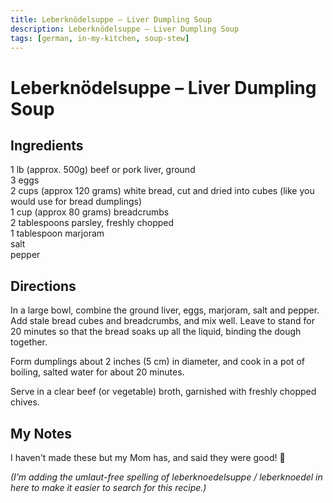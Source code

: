 ```yaml
---
title: Leberknödelsuppe – Liver Dumpling Soup
description: Leberknödelsuppe – Liver Dumpling Soup
tags: [german, in-my-kitchen, soup-stew]
---
```


# Leberknödelsuppe – Liver Dumpling Soup

## Ingredients
1 lb (approx. 500g) beef or pork liver, ground  
3 eggs  
2 cups (approx 120 grams) white bread, cut and dried into cubes (like you would use for bread dumplings)  
1 cup (approx 80 grams) breadcrumbs  
2 tablespoons parsley, freshly chopped  
1 tablespoon marjoram  
salt  
pepper

## Directions
In a large bowl, combine the ground liver, eggs, marjoram, salt and pepper. Add stale bread cubes and breadcrumbs, and mix well. Leave to stand for 20 minutes so that the bread soaks up all the liquid, binding the dough together.

Form dumplings about 2 inches (5 cm) in diameter, and cook in a pot of boiling, salted water for about 20 minutes.

Serve in a clear beef (or vegetable) broth, garnished with freshly chopped chives.

## My Notes
I haven't made these but my Mom has, and said they were good! 🙂

*(I’m adding the umlaut-free spelling of leberknoedelsuppe / leberknoedel in here to make it easier to search for this recipe.)*